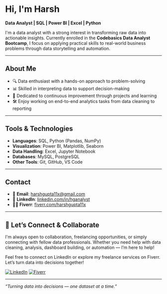 # Hi, I'm Harsh

**Data Analyst | SQL | Power BI | Excel | Python**

I'm a data analyst with a strong interest in transforming raw data into actionable insights. Currently enrolled in the **Codebasics Data Analyst Bootcamp**, I focus on applying practical skills to real-world business problems through data storytelling and automation.

---

## About Me

- 🔍 Data enthusiast with a hands-on approach to problem-solving  
- 📊 Skilled in interpreting data to support decision-making  
- 🔄 Dedicated to continuous improvement through projects and learning  
- 🛠️ Enjoy working on end-to-end analytics tasks from data cleaning to reporting

---

## Tools & Technologies

- **Languages**: SQL, Python (Pandas, NumPy)  
- **Visualization**: Power BI, Matplotlib, Seaborn  
- **Data Handling**: Excel, Jupyter Notebook  
- **Databases**: MySQL, PostgreSQL  
- **Other Tools**: Git, GitHub, VS Code

---

## Contact

- 📧 **Email**: harshgupta11x@gmail.com  
- 💼 **LinkedIn**: [linkedin.com/in/hganalyst](https://www.linkedin.com/in/hganalyst/)  
- 🧑‍💼 **Fiverr**: [fiverr.com/harshgupta11x](https://www.fiverr.com/databyharsh?public_mode=true)

---

## 🤝 Let’s Connect & Collaborate

I'm always open to collaboration, freelancing opportunities, or simply connecting with fellow data professionals. Whether you need help with data cleaning, analysis, dashboard building, or automation — I’m here to help!

Feel free to connect on LinkedIn or explore my freelance services on Fiverr. Let’s turn data into decisions together!

[![LinkedIn](https://img.shields.io/badge/LinkedIn-Connect-blue?style=for-the-badge&logo=linkedin)](https://www.linkedin.com/in/hganalyst)
[![Fiverr](https://img.shields.io/badge/Fiverr-View%20Profile-green?style=for-the-badge&logo=fiverr)](https://www.fiverr.com/databyharsh?public_mode=true)

---

*“Turning data into decisions — one dataset at a time.”*
